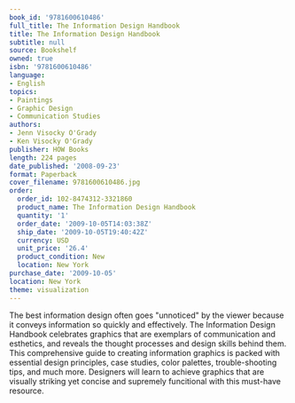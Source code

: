 ```yaml
---
book_id: '9781600610486'
full_title: The Information Design Handbook
title: The Information Design Handbook
subtitle: null
source: Bookshelf
owned: true
isbn: '9781600610486'
language:
- English
topics:
- Paintings
- Graphic Design
- Communication Studies
authors:
- Jenn Visocky O'Grady
- Ken Visocky O'Grady
publisher: HOW Books
length: 224 pages
date_published: '2008-09-23'
format: Paperback
cover_filename: 9781600610486.jpg
order:
  order_id: 102-8474312-3321860
  product_name: The Information Design Handbook
  quantity: '1'
  order_date: '2009-10-05T14:03:38Z'
  ship_date: '2009-10-05T19:40:42Z'
  currency: USD
  unit_price: '26.4'
  product_condition: New
  location: New York
purchase_date: '2009-10-05'
location: New York
theme: visualization
---
```

The best information design often goes "unnoticed" by the viewer because it conveys information so quickly and effectively. The Information Design Handbook celebrates graphics that are exemplars of communication and esthetics, and reveals the thought processes and design skills behind them. This comprehensive guide to creating information graphics is packed with essential design principles, case studies, color palettes, trouble-shooting tips, and much more. Designers will learn to achieve graphics that are visually striking yet concise and supremely funcitional with this must-have resource.
